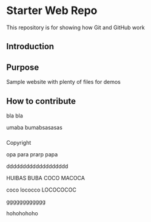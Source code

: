 # Starter Web Repo

This repository is for showing how Git and GitHub work

## Introduction

## Purpose

Sample website with plenty of files for demos

## How to contribute
bla bla


umaba bumabsasasas


###

Copyright

opa para prarp papa

ddddddddddddddddddd


HUIBAS BUBA COCO MACOCA


coco lococco LOCOCOCOC

gggggggggggg

hohohohoho
